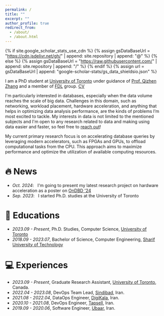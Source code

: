 ```yaml
---
permalink: /
title: ""
excerpt: ""
author_profile: true
redirect_from: 
  - /about/
  - /about.html
---
```


{% if site.google_scholar_stats_use_cdn %}
{% assign gsDataBaseUrl = "https://cdn.jsdelivr.net/gh/" | append: site.repository | append: "@" %}
{% else %}
{% assign gsDataBaseUrl = "https://raw.githubusercontent.com/" | append: site.repository | append: "/" %}
{% endif %}
{% assign url = gsDataBaseUrl | append: "google-scholar-stats/gs_data_shieldsio.json" %}

<span class='anchor' id='about-me'></span>

I am a PhD student at [University of Toronto](https://www.utoronto.ca/) under guidance of [Prof. Qizhen Zhang](https://qizhenzhang.me/) and a member of [FDL](https://fardatalab.org/) group. [CV](https://github.com/ShAlireza/shalireza.github.io/raw/main/CV.pdf)

I'm particularly interested in databases, especially when the data volume reaches the scale of big data. 
Challenges in this domain, such as networking, workload placement, hardware acceleration, and anything that helps in optimizing 
data analysis performance, are the kinds of problems I’m most excited to tackle. My interests in data is not limited to the mentioned 
subjects and I'm open to any research related to data and making using data easier and faster, so feel free to [reach out](mailto:alireza@cs.toronto.edu)!

My current primary research focus is on accelerating database queries by leveraging modern accelerators, such as FPGAs and
GPUs, to offload computational tasks from the CPU. This approach aims to maximize performance and optimize the
utilization of available computing resources.


# 🔥 News
- *Oct. 2024*: &nbsp; I'm going to present my latest research project on hardware acceleration as a poster on [OnDBD '24](https://ondbd.ca/)
- *Sep. 2023*: &nbsp; I started Ph.D. studies at the University of Toronto
<!-- - *2022.02*: &nbsp;🎉🎉 Lorem ipsum dolor sit amet, consectetur adipiscing elit. Vivamus ornare aliquet ipsum, ac tempus justo dapibus sit amet.  -->

<!-- # 📝 Publications  -->

<!-- <div class='paper-box'><div class='paper-box-image'><div><div class="badge">CVPR 2016</div><img src='images/500x300.png' alt="sym" width="100%"></div></div> -->
<!-- <div class='paper-box-text' markdown="1"> -->

<!-- [Deep Residual Learning for Image Recognition](https://openaccess.thecvf.com/content_cvpr_2016/papers/He_Deep_Residual_Learning_CVPR_2016_paper.pdf) -->
<!---->
<!-- **kaiming he**, xiangyu zhang, shaoqing ren, jian sun -->

<!-- [**Project**](https://scholar.google.com/citations?view_op=view_citation&hl=zh-CN&user=DhtAFkwAAAAJ&citation_for_view=DhtAFkwAAAAJ:ALROH1vI_8AC) <strong><span class='show_paper_citations' data='DhtAFkwAAAAJ:ALROH1vI_8AC'></span></strong> -->
<!-- - Lorem ipsum dolor sit amet, consectetur adipiscing elit. Vivamus ornare aliquet ipsum, ac tempus justo dapibus sit amet.  -->
<!-- </div> -->
<!-- </div> -->

<!-- - [Lorem ipsum dolor sit amet, consectetur adipiscing elit. Vivamus ornare aliquet ipsum, ac tempus justo dapibus sit amet](https://github.com), A, B, C, **CVPR 2020** -->

<!-- # 🎖 Honors and Awards -->
<!-- - *2021.10* Lorem ipsum dolor sit amet, consectetur adipiscing elit. Vivamus ornare aliquet ipsum, ac tempus justo dapibus sit amet.  -->
<!-- - *2021.09* Lorem ipsum dolor sit amet, consectetur adipiscing elit. Vivamus ornare aliquet ipsum, ac tempus justo dapibus sit amet.  -->

# 📖 Educations
- *2023.09 - Present*, Ph.D. Studies, Computer Science, [University of Toronto](https://www.utoronto.ca/)
- *2018.09 - 2023.07*, Bachelor of Science, Computer Engineering, [Sharif University of Technology](https://www.sharif.ir/)

<!-- # 💬 Invited Talks -->
<!-- - *2021.06*, Lorem ipsum dolor sit amet, consectetur adipiscing elit. Vivamus ornare aliquet ipsum, ac tempus justo dapibus sit amet.  -->
<!-- - *2021.03*, Lorem ipsum dolor sit amet, consectetur adipiscing elit. Vivamus ornare aliquet ipsum, ac tempus justo dapibus sit amet.  \| [\[video\]](https://github.com/) -->

# 💻 Experiences
- *2023.09 - Present*, Graduate Research Assistant, [University of Toronto](https://www.utoronto.ca/), Canada.
- *2022.04 - 2023.08*, DevOps Team Lead, [Sindibad](https://sindibad.iq/), Iran.
- *2021.08 - 2022.04*, DataOps Engineer, [DigiKala](https://www.digikala.com/), Iran.
- *2020.10 - 2021.08*, DevOps Engineer, [Tapsell](https://tapsell.com/), Iran.
- *2019.09 - 2020.06*, Software Engineer, [Ubaar](https://ubaar.ir/), Iran.
